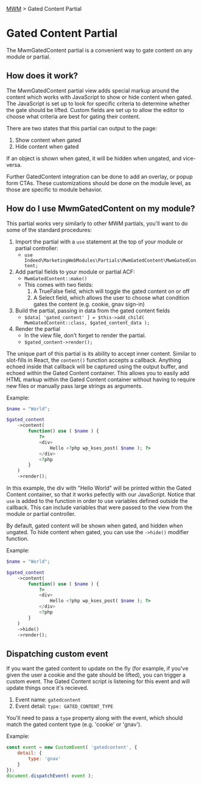 [MWM](README.md) > Gated Content Partial

# Gated Content Partial

The MwmGatedContent partial is a convenient way to gate content on any module or partial.

## How does it work?

The MwmGatedContent partial view adds special markup around the content which works with JavaScript to show or hide content when gated. The JavaScript is set up to look for specific criteria to determine whether the gate should be lifted. Custom fields are set up to allow the editor to choose what criteria are best for gating their content.

There are two states that this partial can output to the page:

1. Show content when gated
2. Hide content when gated

If an object is shown when gated, it will be hidden when ungated, and vice-versa.

Further GatedContent integration can be done to add an overlay, or popup form CTAs. These customizations should be done on the module level, as those are specific to module behavior.

## How do I use MwmGatedContent on my module?

This partial works very similarly to other MWM partials, you'll want to do some of the standard procedures:

1. Import the partial with a `use` statement at the top of your module or partial controller:
    - `use Indeed\MarketingWebModules\Partials\MwmGatedContent\MwmGatedContent;`
2. Add partial fields to your module or partial ACF:
    - `MwmGatedContent::make()`
    - This comes with two fields:
        1. A TrueFalse field, which will toggle the gated content on or off
        2. A Select field, which allows the user to choose what condition gates the content (e.g. cookie, gnav sign-in)
3. Build the partial, passing in data from the gated content fields
    - `$data[ 'gated_content' ] = $this->add_child( MwmGatedContent::class, $gated_content_data );`
4. Render the partial
    - In the view file, don't forget to render the partial.
    - `$gated_content->render();`

The unique part of this partial is its ability to accept inner content. Similar to slot-fills in React, the `content()` function accepts a callback. Anything echoed inside that callback will be captured using the output buffer, and echoed within the Gated Content container. This allows you to easily add HTML markup within the Gated Content container without having to require new files or manually pass large strings as arguments.

Example:
```php
$name = "World";

$gated_content
    ->content(
        function() use ( $name ) {
            ?>
            <div>
                Hello <?php wp_kses_post( $name ); ?>
            </div>
            <?php
        }
    )
    ->render();
```

In this example, the div with "Hello World" will be printed within the Gated Content container, so that it works pefectly with our JavaScript. Notice that `use` is added to the function in order to use variables defined outside the callback. This can include variables that were passed to the view from the module or partial controller.

By default, gated content will be shown when gated, and hidden when ungated. To hide content when gated, you can use the `->hide()` modifier function.

Example:
```php
$name = "World";

$gated_content
    ->content(
        function() use ( $name ) {
            ?>
            <div>
                Hello <?php wp_kses_post( $name ); ?>
            </div>
            <?php
        }
    )
    ->hide()
    ->render();
```

## Dispatching custom event

If you want the gated content to update on the fly (for example, if you've given the user a cookie and the gate should be lifted), you can trigger a custom event. The Gated Content script is listening for this event and will update things once it's recieved.

1. Event name: `gatedcontent`
2. Event detail: `type: GATED_CONTENT_TYPE`

You'll need to pass a `type` property along with the event, which should match the gated content type (e.g. 'cookie' or 'gnav').

Example:
```js
const event = new CustomEvent( 'gatedcontent', {
    detail: {
        type: 'gnav'
    }
});
document.dispatchEvent( event );
```
